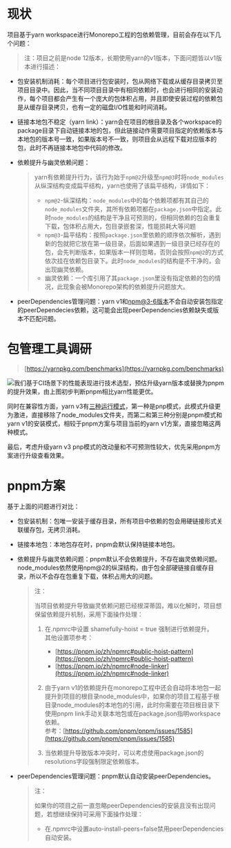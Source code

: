# 现状

项目基于yarn workspace进行Monorepo工程的包依赖管理，目前会存在以下几个问题：

> 注：项目之前是node 12版本，长期使用yarn的v1版本，下面问题皆以v1版本进行描述：

* 包安装机制消耗：每个项目进行包安装时，包从网络下载或从缓存目录拷贝至项目目录中。因此，当不同项目目录中有相同依赖时，也会进行相同的安装动作，每个项目都会产生有一个庞大的包体积占用，并且即使安装过程的依赖包是从缓存目录拷贝，也有一定的磁盘I/O性能和时间消耗。
* 链接本地包不稳定（yarn link）：yarn会在项目的根目录及各个workspace的package目录下自动链接本地的包，但此链接动作需要项目指定的依赖版本与本地包的版本号一致，如果版本号不一致，则项目会从远程下载对应版本的包，此时不再链接本地包中代码的修改。
* 依赖提升与幽灵依赖问题：

  > yarn有依赖提升行为，该行为始于`npm@2`​升级至`npm@3`​时将`node_modules`​从纵深结构变成扁平结构，yarn也使用了该扁平结构，详情如下：
  >
  > * ​`npm@2`​-纵深结构：`node_modules`​中的每个依赖项都有其自己的`node_modules`​文件夹，其所有依赖项都在`package.json`​中指定。此时`node_modules`​的结构是干净且可预测的，但相同依赖的包会重复下载，包体积占用大，包目录嵌套深，性能损耗大等问题
  > * ​`npm@3`​-扁平结构：按照`package.json`​里依赖的顺序依次解析，遇到新的包就把它放在第一级目录，后面如果遇到一级目录已经存在的包，会先判断版本，如果版本一样则忽略，否则会按照`npm@2`​的方式依次挂在依赖包目录下。此时`node_modules`​的结构是不干净的，会出现幽灵依赖。
  > * 幽灵依赖：一个库引用了其`package.json`​里没有指定依赖的包的情况，此现象会被Monorepo架构的依赖提升问题放大。
  >
* peerDependencies管理问题：yarn v1和[npm@3-6版本](https://docs.npmjs.com/cli/v10/using-npm/config#legacy-peer-deps)不会自动安装包指定的peerDependecies依赖，这可能会出现peerDependencies依赖缺失或版本不匹配问题。

# 包管理工具调研

> [https://yarnpkg.com/benchmarks](https://yarnpkg.com/benchmarks)

​![](/upload/image-jlcf.png)我们基于CI场景下的性能表现进行技术选型，预估升级yarn版本或替换为pnpm的提升效果，由上图初步判断pnpm相比yarn性能更优。

同时在兼容性方面，yarn v3有[三种运行模式](https://yarnpkg.com/features/linkers)，第一种是pnp模式，此模式升级更为激进，直接移除了node_modules文件夹，而第二和第三种分别是pnpm模式和yarn v1的安装模式，相较于pnpm方案与项目当前的yarn v1方案，直接忽略这两种模式。

最后，考虑升级yarn v3 pnp模式的改动量和不可预测性较大，优先采用pnpm方案进行升级查看效果。

# pnpm方案

基于上面的问题进行对比：

* 包安装机制：包唯一安装于缓存目录，所有项目中依赖的包会用硬链接形式关联缓存包，无拷贝消耗。
* 链接本地包：本地包存在时，pnpm会默认保持链接本地包。
* 依赖提升与幽灵依赖问题：pnpm默认不会依赖提升，不存在幽灵依赖问题。node_modules依然使用npm@2的纵深结构，由于包全部硬链接自缓存目录，所以不会存在包重复下载，体积占用大的问题。

  > 注：
  >
  > 当项目依赖提升导致幽灵依赖问题已经根深蒂固，难以化解时，项目想保留依赖提升机制，采用下面操作处理：
  >
  > 1. 在.npmrc中设置 shamefully-hoist = true 强制进行依赖提升。  
  >     其他设置项参考：
  >
  >     * [https://pnpm.io/zh/npmrc#public-hoist-pattern](https://pnpm.io/zh/npmrc#public-hoist-pattern)
  >     * [https://pnpm.io/zh/npmrc#node-linker](https://pnpm.io/zh/npmrc#node-linker)
  > 2. 由于yarn v1的依赖提升在monorepo工程中还会自动将本地包一起提升到项目的根目录node_modules中，如果你的项目工程基于根目录node_modules的本地包的引用，此时你需要在项目根目录下使用pnpm link手动关联本地包或在package.json指明workspace依赖。  
  >     参考：[https://github.com/pnpm/pnpm/issues/1585](https://github.com/pnpm/pnpm/issues/1585)
  > 3. 当依赖提升导致版本冲突时，可以考虑使用package.json的resolutions字段强制限定依赖版本。
  >
* peerDependencies管理问题：pnpm默认自动安装peerDependencies。

  > 注：
  >
  > 如果你的项目之前一直忽略peerDependencies的安装且没有出现问题，若想继续保持可采用下面操作处理：
  >
  > * 在.npmrc中设置auto-install-peers=false禁用peerDependencies自动安装。
  >
